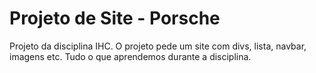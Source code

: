 # Projeto de Site - Porsche
Projeto da disciplina IHC.
O projeto pede um site com divs, lista, navbar, imagens etc. Tudo o que aprendemos durante a disciplina.
